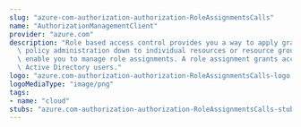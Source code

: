 ```yaml
---
slug: "azure-com-authorization-authorization-RoleAssignmentsCalls"
name: "AuthorizationManagementClient"
provider: "azure.com"
description: "Role based access control provides you a way to apply granular level\
  \ policy administration down to individual resources or resource groups. These operations\
  \ enable you to manage role assignments. A role assignment grants access to Azure\
  \ Active Directory users."
logo: "azure.com-authorization-authorization-RoleAssignmentsCalls-logo.png"
logoMediaType: "image/png"
tags:
- name: "cloud"
stubs: "azure.com-authorization-authorization-RoleAssignmentsCalls-stubs.json"
---
```

